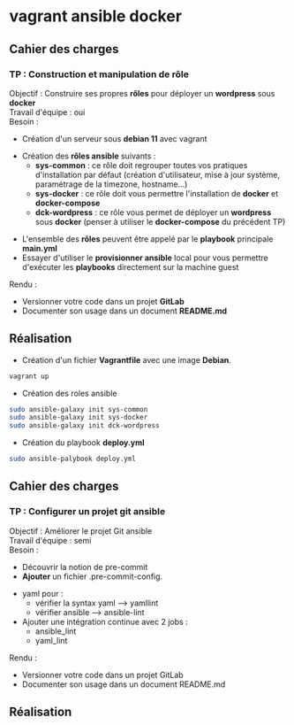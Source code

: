 # vagrant ansible docker

## Cahier des charges

### TP : Construction et manipulation de rôle
Objectif : Construire ses propres **rôles** pour déployer un **wordpress** sous **docker**  
Travail d'équipe : oui  
Besoin :
- Création d'un serveur sous **debian 11** avec vagrant
* Création des **rôles ansible** suivants :
  * **sys-common** : ce rôle doit regrouper toutes vos pratiques d'installation par défaut (création d'utilisateur, mise à jour système, paramétrage de la timezone, hostname...)
  * **sys-docker** : ce rôle doit vous permettre l'installation de **docker** et **docker-compose**
  * **dck-wordpress** : ce rôle vous permet de déployer un **wordpress** sous **docker** (penser à utiliser le **docker-compose** du précédent TP)
- L'ensemble des **rôles** peuvent être appelé par le **playbook** principale **main.yml**
- Essayer d'utiliser le **provisionner ansible** local pour vous permettre d'exécuter les **playbooks** directement sur la machine guest

Rendu :
- Versionner votre code dans un projet **GitLab**
- Documenter son usage dans un document **README.md**

## Réalisation
- Création d'un fichier **Vagrantfile** avec une image **Debian**.
```bash
vagrant up
```
- Création des roles ansible
```bash
sudo ansible-galaxy init sys-common
sudo ansible-galaxy init sys-docker
sudo ansible-galaxy init dck-wordpress
```
- Création du playbook **deploy.yml**
```bash
sudo ansible-palybook deploy.yml
```

## Cahier des charges

### TP : Configurer un projet git ansible
Objectif : Améliorer le projet Git ansible  
Travail d'équipe : semi  
Besoin :
- Découvrir la notion de pre-commit
- **Ajouter** un fichier .pre-commit-config.
* yaml pour :
  * vérifier la syntax yaml --> yamllint
  * vérifier ansible --> ansible-lint
* Ajouter une intégration continue avec 2 jobs :
  * ansible_lint
  * yaml_lint

Rendu :
- Versionner votre code dans un projet GitLab
- Documenter son usage dans un document README.md

## Réalisation
